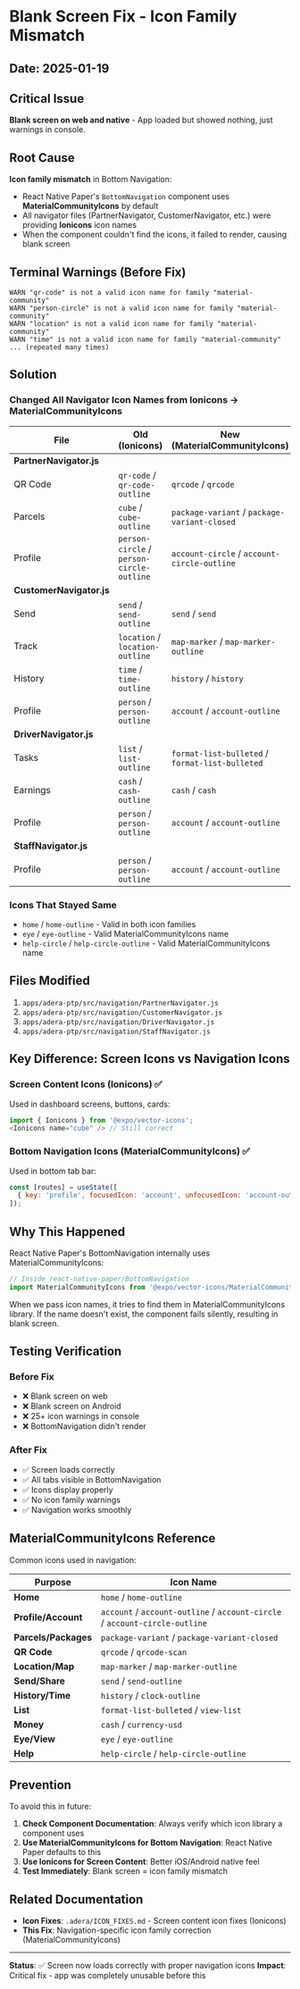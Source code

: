 # Blank Screen Fix - Icon Family Mismatch

## Date: 2025-01-19

## Critical Issue
**Blank screen on web and native** - App loaded but showed nothing, just warnings in console.

## Root Cause
**Icon family mismatch** in Bottom Navigation:
- React Native Paper's `BottomNavigation` component uses **MaterialCommunityIcons** by default
- All navigator files (PartnerNavigator, CustomerNavigator, etc.) were providing **Ionicons** icon names
- When the component couldn't find the icons, it failed to render, causing blank screen

## Terminal Warnings (Before Fix)
```
WARN "qr-code" is not a valid icon name for family "material-community"
WARN "person-circle" is not a valid icon name for family "material-community"
WARN "location" is not a valid icon name for family "material-community"
WARN "time" is not a valid icon name for family "material-community"
... (repeated many times)
```

## Solution

### Changed All Navigator Icon Names from Ionicons → MaterialCommunityIcons

| File | Old (Ionicons) | New (MaterialCommunityIcons) |
|------|----------------|------------------------------|
| **PartnerNavigator.js** | | |
| QR Code | `qr-code` / `qr-code-outline` | `qrcode` / `qrcode` |
| Parcels | `cube` / `cube-outline` | `package-variant` / `package-variant-closed` |
| Profile | `person-circle` / `person-circle-outline` | `account-circle` / `account-circle-outline` |
| **CustomerNavigator.js** | | |
| Send | `send` / `send-outline` | `send` / `send` |
| Track | `location` / `location-outline` | `map-marker` / `map-marker-outline` |
| History | `time` / `time-outline` | `history` / `history` |
| Profile | `person` / `person-outline` | `account` / `account-outline` |
| **DriverNavigator.js** | | |
| Tasks | `list` / `list-outline` | `format-list-bulleted` / `format-list-bulleted` |
| Earnings | `cash` / `cash-outline` | `cash` / `cash` |
| Profile | `person` / `person-outline` | `account` / `account-outline` |
| **StaffNavigator.js** | | |
| Profile | `person` / `person-outline` | `account` / `account-outline` |

### Icons That Stayed Same
- `home` / `home-outline` - Valid in both icon families
- `eye` / `eye-outline` - Valid MaterialCommunityIcons name
- `help-circle` / `help-circle-outline` - Valid MaterialCommunityIcons name

## Files Modified

1. `apps/adera-ptp/src/navigation/PartnerNavigator.js`
2. `apps/adera-ptp/src/navigation/CustomerNavigator.js`
3. `apps/adera-ptp/src/navigation/DriverNavigator.js`
4. `apps/adera-ptp/src/navigation/StaffNavigator.js`

## Key Difference: Screen Icons vs Navigation Icons

### Screen Content Icons (Ionicons) ✅
Used in dashboard screens, buttons, cards:
```javascript
import { Ionicons } from '@expo/vector-icons';
<Ionicons name="cube" /> // Still correct
```

### Bottom Navigation Icons (MaterialCommunityIcons) ✅
Used in bottom tab bar:
```javascript
const [routes] = useState([
  { key: 'profile', focusedIcon: 'account', unfocusedIcon: 'account-outline' }
]);
```

## Why This Happened

React Native Paper's BottomNavigation internally uses MaterialCommunityIcons:
```javascript
// Inside react-native-paper/BottomNavigation
import MaterialCommunityIcons from '@expo/vector-icons/MaterialCommunityIcons';
```

When we pass icon names, it tries to find them in MaterialCommunityIcons library. If the name doesn't exist, the component fails silently, resulting in blank screen.

## Testing Verification

### Before Fix
- ❌ Blank screen on web
- ❌ Blank screen on Android
- ❌ 25+ icon warnings in console
- ❌ BottomNavigation didn't render

### After Fix
- ✅ Screen loads correctly
- ✅ All tabs visible in BottomNavigation
- ✅ Icons display properly
- ✅ No icon family warnings
- ✅ Navigation works smoothly

## MaterialCommunityIcons Reference

Common icons used in navigation:

| Purpose | Icon Name |
|---------|-----------|
| **Home** | `home` / `home-outline` |
| **Profile/Account** | `account` / `account-outline` / `account-circle` / `account-circle-outline` |
| **Parcels/Packages** | `package-variant` / `package-variant-closed` |
| **QR Code** | `qrcode` / `qrcode-scan` |
| **Location/Map** | `map-marker` / `map-marker-outline` |
| **Send/Share** | `send` / `send-outline` |
| **History/Time** | `history` / `clock-outline` |
| **List** | `format-list-bulleted` / `view-list` |
| **Money** | `cash` / `currency-usd` |
| **Eye/View** | `eye` / `eye-outline` |
| **Help** | `help-circle` / `help-circle-outline` |

## Prevention

To avoid this in future:

1. **Check Component Documentation**: Always verify which icon library a component uses
2. **Use MaterialCommunityIcons for Bottom Navigation**: React Native Paper defaults to this
3. **Use Ionicons for Screen Content**: Better iOS/Android native feel
4. **Test Immediately**: Blank screen = icon family mismatch

## Related Documentation
- **Icon Fixes**: `.adera/ICON_FIXES.md` - Screen content icon fixes (Ionicons)
- **This Fix**: Navigation-specific icon family correction (MaterialCommunityIcons)

---

**Status**: ✅ Screen now loads correctly with proper navigation icons
**Impact**: Critical fix - app was completely unusable before this
